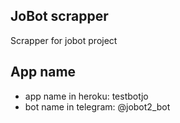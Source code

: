 ## JoBot scrapper

Scrapper for jobot project


## App name 
- app name in heroku: testbotjo
- bot name in telegram: @jobot2_bot